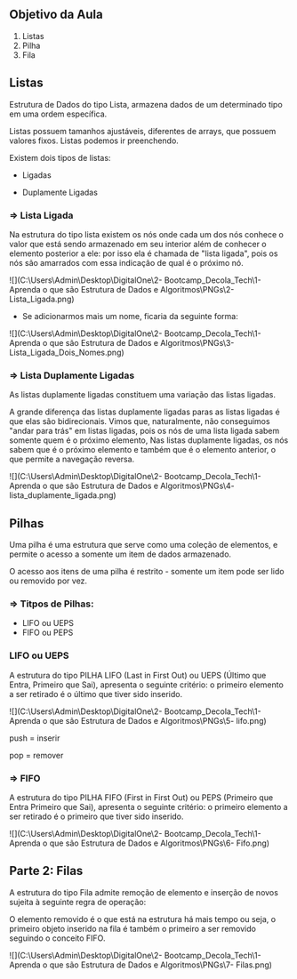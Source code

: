 ## Objetivo da Aula

1. Listas
2. Pilha
3. Fila



## Listas

Estrutura de Dados do tipo Lista, armazena dados de um determinado tipo em uma ordem específica.

Listas possuem tamanhos ajustáveis, diferentes de arrays, que possuem valores fixos. Listas podemos ir preenchendo.

Existem dois tipos de listas:

* Ligadas

* Duplamente Ligadas

  

### => Lista Ligada

Na estrutura do tipo lista existem os nós onde cada um dos nós conhece o valor que está sendo armazenado em seu interior além de conhecer o elemento posterior a ele: por isso ela é chamada de "lista ligada", pois os nós são amarrados com essa indicação de qual é o próximo nó.

![](C:\Users\Admin\Desktop\DigitalOne\2- Bootcamp_Decola_Tech\1- Aprenda o que são Estrutura de Dados e Algoritmos\PNGs\2- Lista_Ligada.png)

* Se adicionarmos mais um nome, ficaria da seguinte forma:

![](C:\Users\Admin\Desktop\DigitalOne\2- Bootcamp_Decola_Tech\1- Aprenda o que são Estrutura de Dados e Algoritmos\PNGs\3- Lista_Ligada_Dois_Nomes.png)



### => Lista Duplamente Ligadas

As listas duplamente ligadas constituem uma variação das listas ligadas.

A grande diferença das listas duplamente ligadas paras as listas ligadas é que elas são bidirecionais. Vimos que, naturalmente, não conseguimos "andar para trás" em listas ligadas, pois os nós de uma lista ligada sabem somente quem é o próximo elemento, Nas listas duplamente ligadas, os nós sabem que é o próximo elemento e também que é o elemento anterior, o que permite a navegação reversa.

![](C:\Users\Admin\Desktop\DigitalOne\2- Bootcamp_Decola_Tech\1- Aprenda o que são Estrutura de Dados e Algoritmos\PNGs\4- lista_duplamente_ligada.png)



## Pilhas

Uma pilha é uma estrutura que serve como uma coleção de elementos, e permite o acesso a somente um item de dados armazenado.

O acesso aos itens de uma pilha é restrito - somente um item pode ser lido ou removido por vez.



### => Titpos de Pilhas:

* LIFO ou UEPS
* FIFO ou PEPS



### LIFO ou UEPS

A estrutura do tipo PILHA LIFO (Last in First Out) ou UEPS (Último que Entra, Primeiro que Sai), apresenta o seguinte critério: o primeiro elemento a ser retirado é o último que tiver sido inserido.

![](C:\Users\Admin\Desktop\DigitalOne\2- Bootcamp_Decola_Tech\1- Aprenda o que são Estrutura de Dados e Algoritmos\PNGs\5- lifo.png)

push = inserir

pop = remover



### => FIFO

A estrutura do tipo PILHA FIFO (First in First Out) ou PEPS (Primeiro que Entra Primeiro que Sai), apresenta o seguinte critério: o primeiro elemento a ser retirado é o primeiro que tiver sido inserido.

![](C:\Users\Admin\Desktop\DigitalOne\2- Bootcamp_Decola_Tech\1- Aprenda o que são Estrutura de Dados e Algoritmos\PNGs\6- Fifo.png)



## Parte 2: Filas

A estrutura do tipo Fila admite remoção de elemento e inserção de novos sujeita à seguinte regra de operação:

O elemento removido é o que está na estrutura há mais tempo ou seja, o primeiro objeto inserido na fila é também o primeiro a ser removido seguindo o conceito FIFO.

![](C:\Users\Admin\Desktop\DigitalOne\2- Bootcamp_Decola_Tech\1- Aprenda o que são Estrutura de Dados e Algoritmos\PNGs\7- Filas.png)